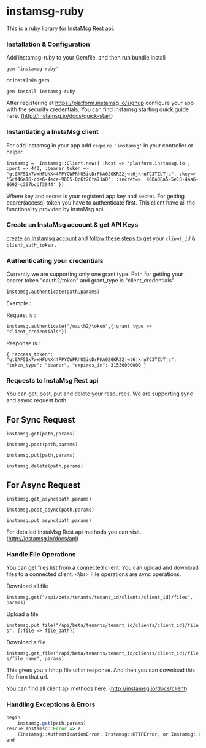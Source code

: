 # instamsg-ruby
This is a ruby library for InstaMsg Rest api.

### Installation & Configuration

Add instamsg-ruby to your Gemfile, and then run bundle install

`gem 'instamsg-ruby'`

or install via gem

`gem install instamsg-ruby`

After registering at https://platform.instamsg.io/signup configure your app with the security credentials.
You can find instamsg starting quick guide here. (http://instamsg.io/docs/quick-start)


### Instantiating a InstaMsg client
 
  For add instamsg in your app add `require 'instamsg'` in your controller or helper.

  `instamsg =  Instamsg::Client.new({
        :host => 'platform.instamsg.io',
        :port => 443,
        :bearer_token => "gt0AF51x7wxHFUNX44FPYCWPRhU5icDrPKA02GKR22jwt6jkrnTC3TZbTjs",
        :key=> '5cf46a16-cde6-4ece-9005-0c6f26fa71a0',
        :secret=> '468a08a5-5e18-4aa6-8692-c367bcbf3944'
      })`
      
  Where key and secret is your registerd app key and secret. For getting bearer(access) token you have to authenticate first.
  This client have all the functionality provided by InstaMsg api.
  
###   Create an InstaMsg account & get API Keys

[create an Instamsg account](https://platform.instamsg.io/signup) and [follow these steps to get](http://instamsg.io/docs/quick-start) your  _`client_id`_ & _`client_auth_token`_ .

###   Authenticating your credentials

Currently we are supporting only one grant type.
Path for getting your bearer token "oauth2/token" and grant_type is "client_credentials"

`instamsg.authenticate(path,params)`

Example : 
 
 Request is : 
 
`instamsg.authenticate("/oauth2/token",{:grant_type => "client_credentials"})`
 
 Response is : 
 
`{
  "access_token": "gt0AF51x7wxHFUNX44FPYCWPRhU5icDrPKA02GKR22jwt6jkrnTC3TZbTjs",
  "token_type": "bearer",
  "expires_in": 31536000000
}`

###   Requests to InstaMsg Rest api

You can get, post, put and delete your resources. We are supporting sync and async request both.

##    For Sync Request

`instamsg.get(path,params)`

`instamsg.post(path,params)`

`instamsg.put(path,params)`

`instamsg.delete(path,params)`


##    For Async Request

`instamsg.get_async(path,params)`

`instamsg.post_async(path,params)`

`instamsg.put_async(path,params)`

For detailed InstaMsg Rest api methods you can visit. (http://instamsg.io/docs/api)

###   Handle File Operations

You can get files list from a connected client. You can upload and download files to a connected client. <\br>
File operations are sync operations.

Download all file

`instamsg.get("/api/beta/tenants/tenant_id/clients/client_id}/files", params)`

Upload a file

`instamsg.put_file("/api/beta/tenants/tenant_id/clients/client_id}/files", {:file => file_path})`

Download a file

`instamsg.get_file("/api/beta/tenants/tenant_id/clients/client_id}/files/file_name", params)`

This gives you a hhttp file url in response. And then you can download this file from that url.

You can find all client api methods here. (http://instamsg.io/docs/client)


###   Handling Exceptions & Errors

````javascript
begin
    instamsg.get(path,params)
rescue Instamsg::Error => e
    (Instamsg::AuthenticationError, Instamsg::HTTPError, or Instamsg::Error)
end
 ````

